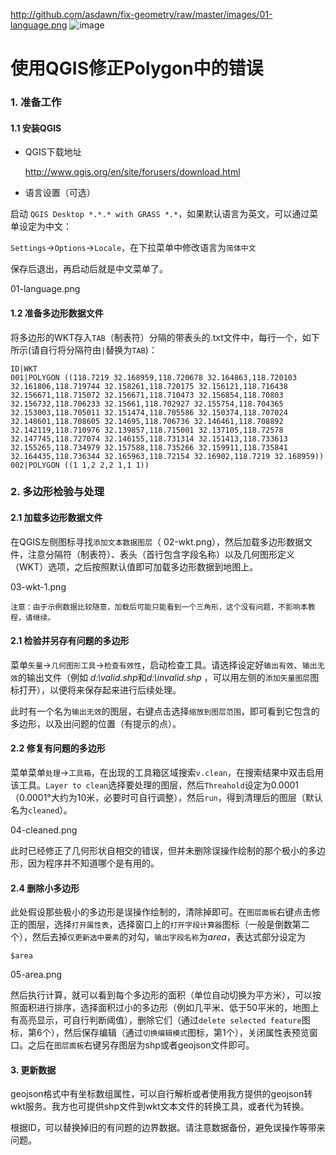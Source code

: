 http://github.com/asdawn/fix-geometry/raw/master/images/01-language.png
 ![image](https://github.com/ButBueatiful/dotvim/raw/master/screenshots/vim-screenshot.jpg)

# 使用QGIS修正Polygon中的错误
### 1. 准备工作
#### 1.1 安装QGIS
+ QGIS下载地址

    http://www.qgis.org/en/site/forusers/download.html

+ 语言设置（可选）

启动 `QGIS Desktop *.*.* with GRASS *.*`，如果默认语言为英文，可以通过菜单设定为中文：

  `Settings`->`Options`->`Locale`，在下拉菜单中修改语言为`简体中文`

保存后退出，再启动后就是中文菜单了。

01-language.png

#### 1.2 准备多边形数据文件

将多边形的WKT存入`TAB`（制表符）分隔的带表头的.txt文件中，每行一个，如下所示(请自行将分隔符由`|`替换为`TAB`)：

    ID|WKT
    001|POLYGON ((118.7219 32.168959,118.720678 32.164863,118.720103 32.161806,118.719744 32.158261,118.720175 32.156121,118.716438 32.156671,118.715072 32.156671,118.710473 32.156854,118.70803 32.156732,118.706233 32.15661,118.702927 32.155754,118.704365 32.153003,118.705011 32.151474,118.705586 32.150374,118.707024 32.148601,118.708605 32.14695,118.706736 32.146461,118.708892 32.142119,118.710976 32.139857,118.715001 32.137105,118.72578 32.147745,118.727074 32.146155,118.731314 32.151413,118.733613 32.155265,118.734979 32.157588,118.735266 32.159911,118.735841 32.164435,118.736344 32.165963,118.72154 32.16902,118.7219 32.168959))
    002|POLYGON ((1 1,2 2,2 1,1 1))

### 2. 多边形检验与处理

#### 2.1 加载多边形数据文件

在QGIS左侧图标寻找`添加文本数据图层`（ 02-wkt.png），然后加载多边形数据文件，注意分隔符（制表符）、表头（首行包含字段名称）以及几何图形定义（WKT）选项，之后按照默认值即可加载多边形数据到地图上。

03-wkt-1.png

    注意：由于示例数据比较随意，加载后可能只能看到一个三角形，这个没有问题，不影响本教程，请继续。

#### 2.1 检验并另存有问题的多边形

菜单`矢量`->`几何图形工具`->`检查有效性`，启动检查工具。请选择设定好`输出有效`、`输出无效`的输出文件（例如 *d:\\valid.shp*和*d:\\invalid.shp* ，可以用左侧的`添加矢量图层`图标打开），以便将来保存起来进行后续处理。

此时有一个名为`输出无效`的图层，右键点击选择`缩放到图层范围`，即可看到它包含的多边形，以及出问题的位置（有提示的点）。

#### 2.2 修复有问题的多边形

菜单菜单`处理`->`工具箱`，在出现的工具箱区域搜索`v.clean`，在搜索结果中双击启用该工具。`Layer to clean`选择要处理的图层，然后`Threahold`设定为0.0001（0.0001°大约为10米，必要时可自行调整），然后`run`，得到清理后的图层（默认名为`cleaned`）。

04-cleaned.png

此时已经修正了几何形状自相交的错误，但并未删除误操作绘制的那个极小的多边形，因为程序并不知道哪个是有用的。

#### 2.4 删除小多边形

此处假设那些极小的多边形是误操作绘制的，清除掉即可。在`图层面板`右键点击修正的图层，选择`打开属性表`，选择窗口上的`打开字段计算器`图标（一般是倒数第二个），然后去掉`仅更新选中要素`的对勾，`输出字段名称`为*area*，表达式部分设定为

    $area

05-area.png

然后执行计算，就可以看到每个多边形的面积（单位自动切换为平方米），可以按照面积进行排序，选择面积过小的多边形（例如几平米、低于50平米的，地图上有高亮显示，可自行判断阈值），删除它们（通过`delete selected feature`图标，第6个），然后保存编辑（通过`切换编辑模式`图标，第1个），关闭属性表预览窗口。之后在`图层面板`右键另存图层为shp或者geojson文件即可。

#### 3. 更新数据

geojson格式中有坐标数组属性，可以自行解析或者使用我方提供的geojson转wkt服务。我方也可提供shp文件到wkt文本文件的转换工具，或者代为转换。

根据ID，可以替换掉旧的有问题的边界数据。请注意数据备份，避免误操作等带来问题。

